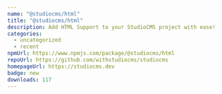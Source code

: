 ```yaml
---
name: "@studiocms/html"
title: "@studiocms/html"
description: Add HTML Support to your StudioCMS project with ease!
categories:
  - uncategorized
  - recent
npmUrl: https://www.npmjs.com/package/@studiocms/html
repoUrl: https://github.com/withstudiocms/studiocms
homepageUrl: https://studiocms.dev
badge: new
downloads: 117
---
```

